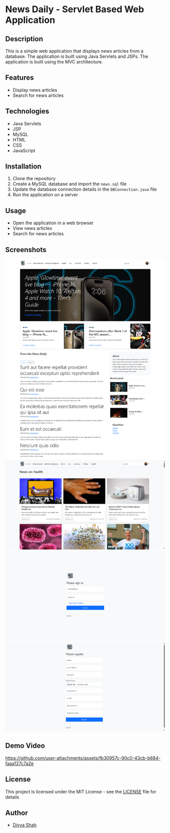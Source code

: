 # News Daily - Servlet Based Web Application

## Description

This is a simple web application that displays news articles from a database. The application is built using Java Servlets and JSPs. The application is built using the MVC architecture.

## Features

- Display news articles
- Search for news articles

## Technologies

- Java Servlets
- JSP
- MySQL
- HTML
- CSS
- JavaScript

## Installation

1. Clone the repository
2. Create a MySQL database and import the `news.sql` file
3. Update the database connection details in the `DBConnection.java` file
4. Run the application on a server

## Usage

- Open the application in a web browser
- View news articles
- Search for news articles

## Screenshots

![Home Page](./src/main/webapp/source/screens/home.png)
![News Page](./src/main/webapp/source/screens/news.png)
![Login Page](./src/main/webapp/source/screens/login.png)
![Register Page](./src/main/webapp/source/screens/register.png)

## Demo Video

https://github.com/user-attachments/assets/fb30957c-90c0-43cb-b684-faaa127c7a2e


## License

This project is licensed under the MIT License - see the [LICENSE](LICENSE) file for details

## Author

- [Divya Shah](https://github.com/divyashah0510)
